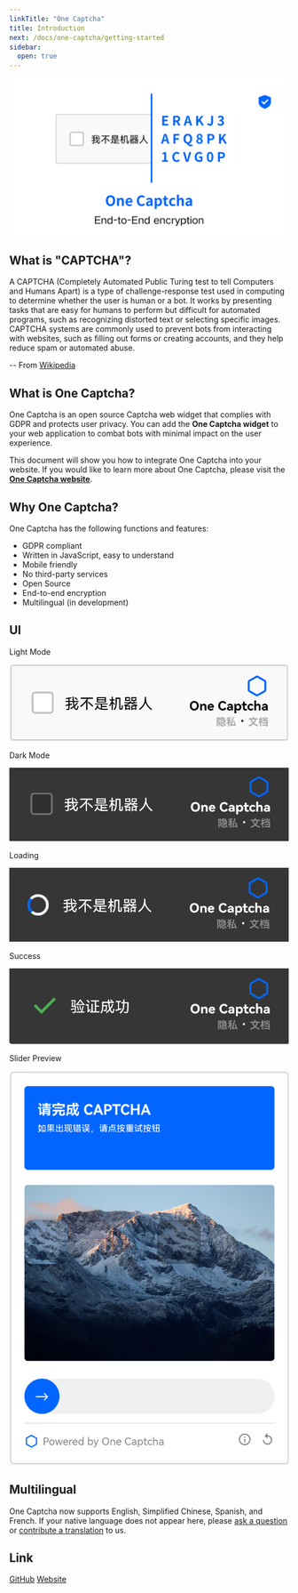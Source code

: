 ```yaml
---
linkTitle: "One Captcha"
title: Introduction
next: /docs/one-captcha/getting-started
sidebar:
  open: true
---
```


![Banner](https://raw.githubusercontent.com/Dev-Huang1/One-Captcha/main/assets/One-Captcha-Banner.png)

## What is "CAPTCHA"?

A CAPTCHA (Completely Automated Public Turing test to tell Computers and Humans Apart) is a type of challenge-response test used in computing to determine whether the user is human or a bot. It works by presenting tasks that are easy for humans to perform but difficult for automated programs, such as recognizing distorted text or selecting specific images. CAPTCHA systems are commonly used to prevent bots from interacting with websites, such as filling out forms or creating accounts, and they help reduce spam or automated abuse.

-- From [Wikipedia](https://en.m.wikipedia.org/wiki/CAPTCHA)

## What is One Captcha?

One Captcha is an open source Captcha web widget that complies with GDPR and protects user privacy. You can add the **One Captcha widget** to your web application to combat bots with minimal impact on the user experience.

This document will show you how to integrate One Captcha into your website. If you would like to learn more about One Captcha, please visit the [**One Captcha website**](https://onecaptcha.us.kg).

## Why One Captcha?

One Captcha has the following functions and features:

- GDPR compliant
- Written in JavaScript, easy to understand
- Mobile friendly
- No third-party services
- Open Source
- End-to-end encryption
- Multilingual (in development)

## UI

Light Mode

![Light](https://raw.githubusercontent.com/Dev-Huang1/One-Captcha/main/assets/One-Captcha-Preview.png)

Dark Mode

![Dark](https://raw.githubusercontent.com/Dev-Huang1/One-Captcha/main/assets/One-Captcha-Preview-Dark.png)

Loading

![Loading](https://raw.githubusercontent.com/Dev-Huang1/One-Captcha/main/assets/Preview-Loading.png)

Success

![Success](https://raw.githubusercontent.com/Dev-Huang1/One-Captcha/main/assets/Preview-Success.png)

Slider Preview

![Slider Preview](https://raw.githubusercontent.com/Dev-Huang1/One-Captcha/main/assets/OneCaptchaSliderPreview.png)

## Multilingual

One Captcha now supports English, Simplified Chinese, Spanish, and French. If your native language does not appear here, please [ask a question](https://github.com/Dev-Huang1/Onr-Captcha/issues) or [contribute a translation](https://github.com/Dev-Huang1/One-Captcha/blob/main/assets/api/v3-db/api.js) to us.

## Link

[GitHub](https://github.com/Dev-Huang1/One-Captcha)
[Website](https://onecaptcha.us.kg)
